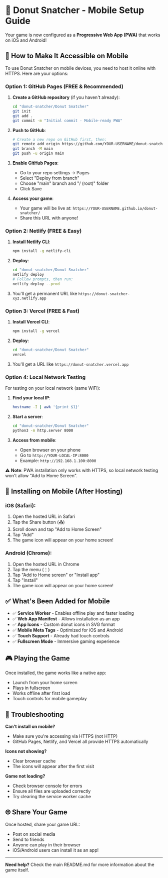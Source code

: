 # 📱 Donut Snatcher - Mobile Setup Guide

Your game is now configured as a **Progressive Web App (PWA)** that works on iOS and Android!

## 🚀 How to Make It Accessible on Mobile

To use Donut Snatcher on mobile devices, you need to host it online with HTTPS. Here are your options:

### Option 1: GitHub Pages (FREE & Recommended)

1. **Create a GitHub repository** (if you haven't already):
   ```bash
   cd "donut-snatcher/Donut Snatcher"
   git init
   git add .
   git commit -m "Initial commit - Mobile-ready PWA"
   ```

2. **Push to GitHub**:
   ```bash
   # Create a new repo on GitHub first, then:
   git remote add origin https://github.com/YOUR-USERNAME/donut-snatcher.git
   git branch -M main
   git push -u origin main
   ```

3. **Enable GitHub Pages**:
   - Go to your repo settings → Pages
   - Select "Deploy from branch"
   - Choose "main" branch and "/ (root)" folder
   - Click Save

4. **Access your game**:
   - Your game will be live at: `https://YOUR-USERNAME.github.io/donut-snatcher/`
   - Share this URL with anyone!

### Option 2: Netlify (FREE & Easy)

1. **Install Netlify CLI**:
   ```bash
   npm install -g netlify-cli
   ```

2. **Deploy**:
   ```bash
   cd "donut-snatcher/Donut Snatcher"
   netlify deploy
   # Follow prompts, then run:
   netlify deploy --prod
   ```

3. You'll get a permanent URL like `https://donut-snatcher-xyz.netlify.app`

### Option 3: Vercel (FREE & Fast)

1. **Install Vercel CLI**:
   ```bash
   npm install -g vercel
   ```

2. **Deploy**:
   ```bash
   cd "donut-snatcher/Donut Snatcher"
   vercel
   ```

3. You'll get a URL like `https://donut-snatcher.vercel.app`

### Option 4: Local Network Testing

For testing on your local network (same WiFi):

1. **Find your local IP**:
   ```bash
   hostname -I | awk '{print $1}'
   ```

2. **Start a server**:
   ```bash
   cd "donut-snatcher/Donut Snatcher"
   python3 -m http.server 8000
   ```

3. **Access from mobile**:
   - Open browser on your phone
   - Go to `http://YOUR-LOCAL-IP:8000`
   - Example: `http://192.168.1.100:8000`

⚠️ **Note**: PWA installation only works with HTTPS, so local network testing won't allow "Add to Home Screen".

## 📲 Installing on Mobile (After Hosting)

### iOS (Safari):
1. Open the hosted URL in Safari
2. Tap the Share button (📤)
3. Scroll down and tap "Add to Home Screen"
4. Tap "Add"
5. The game icon will appear on your home screen!

### Android (Chrome):
1. Open the hosted URL in Chrome
2. Tap the menu (⋮)
3. Tap "Add to Home screen" or "Install app"
4. Tap "Install"
5. The game icon will appear on your home screen!

## ✅ What's Been Added for Mobile

- ✅ **Service Worker** - Enables offline play and faster loading
- ✅ **Web App Manifest** - Allows installation as an app
- ✅ **App Icons** - Custom donut icons in SVG format
- ✅ **Mobile Meta Tags** - Optimized for iOS and Android
- ✅ **Touch Support** - Already had touch controls
- ✅ **Fullscreen Mode** - Immersive gaming experience

## 🎮 Playing the Game

Once installed, the game works like a native app:
- Launch from your home screen
- Plays in fullscreen
- Works offline after first load
- Touch controls for mobile gameplay

## 🐛 Troubleshooting

**Can't install on mobile?**
- Make sure you're accessing via HTTPS (not HTTP)
- GitHub Pages, Netlify, and Vercel all provide HTTPS automatically

**Icons not showing?**
- Clear browser cache
- The icons will appear after the first visit

**Game not loading?**
- Check browser console for errors
- Ensure all files are uploaded correctly
- Try clearing the service worker cache

## 🌐 Share Your Game

Once hosted, share your game URL:
- Post on social media
- Send to friends
- Anyone can play in their browser
- iOS/Android users can install it as an app!

---

**Need help?** Check the main README.md for more information about the game itself.
